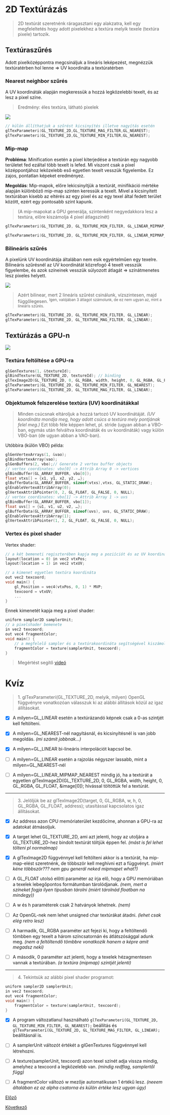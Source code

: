 <!--

egy 2D területre v 3D felületre képet/tapétát ragasztunk rá, ami meghatározza a terület/felület színét, megjelenését

a felületet meg kell feleltetni annak a koord. rendsz. amiben a képet ábrázoljuk. ez a textúra koordináta rendszer, (0,0) és (1,1) tartományban.

paraméterezés: a felület/terület leképzése a textúra koordinátarendszerbe

ha megvan a paraméterezés, akkor az egységnégyzetbe "belefesthetjük" azt a mintázatot, amit a felületünkre szeretnénk rakni, utána pedig a paraméterezés _inverzével_ a textúra koordinátarendszer egyes pontjait megfeleltetjük a geometriánk felületének egyes pontjainak, így kiszínezve azt

a textúrázáshoz használt kép elemeit "texcel"-eknek nevezzük (pixel -> picture element, texcel -> texture element)

a textúrázást elég csak háromszögekre megvalósítani, hiszen az összes többi bonyolultabb felületet háromszögekből építjük fel. az a célunk, hogy a textúra térbeli egységnégyzet háromszögeit valahogy megfeleltessük egy modell tér beli háromszöggel. az egyik ilyen megfeleltetés, ami a leggyakrabban használt a lineáris

lineáris: a fő ötlet az, hogy "bármely két háromszög között létezik olyan affin transzformáció, ami az egyik háromszöget a másikba viszi át", és ez az affin transzformáció descartes koordinátákban kifejezve egy lineáris kifejezés. azt a megfeleltetést keressük, ami az (u,v) textkoordokat megfelelteti a modellkoord (x,y,z)-nek, és a kapcsolatuk lineáris, azaz $x = a_x u + b_x v + c_x$, hasonlóan $y, z$. itt az "a_x, b_x, ..." 9 db ismeretlen. úgy határozhatjuk meg őket, hogy tudjuk, hogy a modell-beli háromszögnek 3 csúcsa van, és mindegyik megfelel pontosan egy textkoord-beli csúcsnak, és mindegyik modellkoord csúcs 3 koordinátából áll, azaz 3*3 = 9 feltételünk van. így mindig van egyértelmű megoldása az egyenleteknek, ha nem elfajuló háromszögeink vannak

képszintézis: a modell háromszögeit áttranszformálja fizikai képernyőkoordokba. ez általánosan egy homogén lineáris transzformáció, azaz a pont koordinátákat homogén koordoknak tekintve egy mátrix szorzással kapjuk meg a képrnyőkoordokban a homogén koordokat, homogén osztás után meg fizikai pixel koordokat. ezt a háromszög három csúcsára elvégezve megkapjuk a pixeleket a kirajzoláshoz

a paraméterezés egy affin transzformáció (ami egyben egy homogén lineáris transzformáció), a képszintézis egy homogén lineáris transzformáció. ezeket össze lehet szépen vonni, a textúratér a fizikai képernyő koord-ok között egy homogén lineáris transzformáció. 

raszterizáció: ez a fizikai pixelkoordokban dolgozik, a háromszögön belüli pixelekre feltesszük a kérdést, hogy a textúratéren belül melyik texcel felel meg neki. a pixelt transzformálnunk kell a textúratérbe, mert ott áll rendelkezésre ez az infó. ezt minden pixelre a háromszögön belül meg kell csinálni. a megvalósításhoz ezért jó, ha ez az inverz transzformáció hatékony. [képlet és levezetés here]

lineáris interpoláció: a raszterizáció során [continue from 8:20]

-->

# 2D Textúrázás

> 2D textúrát szeretnénk ráragasztani egy alakzatra, kell egy megfeleltetés hogy adott pixelekhez a textúra melyik texele (textúra pixele) tartozik.


## Textúraszűrés

Adott pixelközéppontra megcsináljuk a lineáris leképezést, megnézzük textúratérben hol lenne $\Rightarrow$ UV koordináta a textúratérben

### Nearest neighbor szűrés
A UV koordináták alapján megkeressük a hozzá legközelebbi texelt, és az lesz a pixel színe.
> Eredmény: éles textúra, látható pixelek

![](./img/chapter_6/6_nearest_i.png)

```cpp
// külön állíthatjuk a szűrést kicsinyítés illetve nagyítás esetén
glTexParameteri(GL_TEXTURE_2D,GL_TEXTURE_MAG_FILTER,GL_NEAREST);
glTexParameteri(GL_TEXTURE_2D,GL_TEXTURE_MIN_FILTER,GL_NEAREST);
```

### Mip-map
**Probléma**: Minification esetén a pixel kiterjedése a textúrán egy nagyobb területet fed ezáltal több texelt is lefed. Mi viszont csak a pixel középpontjához leközelebb eső egyetlen texelt vesszük figyelembe. Ez zajos, pontatlan képeket eredményez. 

**Megoldás**: Mip-mapok, előre lekicsinyítjük a textúrát, minifikáció mértéke alapján különböző mip-map szinten keressük a texelt. Mivel a kicsinyített textúrában kisebb az eltérés az egy pixel és az egy texel által fedett terület között, ezért egy pontosabb színt kapunk.

> (A mip-mapokat a GPU generálja, szintenként negyedakkora lesz a textúra, előre kiszámolja 4 pixel átlagszínét)

```cpp
glTexParameteri(GL_TEXTURE_2D, GL_TEXTURE_MIN_FILTER, GL_LINEAR_MIPMAP_NEAREST); // Mip-mapping

glTexParameteri(GL_TEXTURE_2D, GL_TEXTURE_MIN_FILTER, GL_LINEAR_MIPMAP_LINEAR); // Tri-linear filtering
```

### Bilineáris szűrés
A pixelünk UV koordinátája általában nem esik egyértelműen egy texelre. Bilineáris szűrésnél az UV koordinátát közrefogó 4 texelt vesszük figyelembe, és azok színeinek vesszük súlyozott átlagát $\Rightarrow$ színátmenetes lesz pixeles helyett.

![](./img/chapter_6/6_bilinear_i.png)

> Azért bilinear, mert 2 lineáris szűrést csinálunk, vízszintesen, majd függőlegesen. <sup>Igen, valójában 3 átlagot számolunk, de ez nem ugyan az, mint a lineáris szűrés.</sup>

```cpp
glTexParameteri(GL_TEXTURE_2D, GL_TEXTURE_MIN_FILTER, GL_LINEAR);
glTexParameteri(GL_TEXTURE_2D, GL_TEXTURE_MAG_FILTER, GL_LINEAR);
```

## Textúrázás a GPU-n

![](./img/chapter_6/6_beware_of_the_pipeline.png)

### Textúra feltöltése a GPU-ra
```cpp
glGenTextures(1, &textureId);
glBindTexture(GL_TEXTURE_2D, textureId); // binding
glTexImage2D(GL_TEXTURE_2D, 0, GL_RGBA, width, height, 0, GL_RGBA, GL_FLOAT, &image[0]); //Texture -> GPU
glTexParameteri(GL_TEXTURE_2D, GL_TEXTURE_MIN_FILTER, GL_NEAREST);
glTexParameteri(GL_TEXTURE_2D, GL_TEXTURE_MAG_FILTER, GL_LINEAR);
```

### Objektumok felszerelése textúra (UV) koordinátákkal
> Minden csúcsnak eltároljuk a hozzá tartozó UV koordinátáját. *(UV koordináta mondja meg, hogy adott csúcs a textúra mely pontjának felel meg.)* Ezt több féle képpen lehet, pl. stride (ugyan abban a VBO-ban, egymás után felváltva koordináták és uv koordináták) vagy külön VBO-ban (de ugyan abban a VAO-ban).

Utóbbira (külön VBO) példa:
```cpp
glGenVertexArrays(1, &vao);
glBindVertexArray(vao);
glGenBuffers(2, vbo);// Generate 2 vertex buffer objects
// vertex coordinates: vbo[0] -> Attrib Array 0 -> vertices
glBindBuffer(GL_ARRAY_BUFFER, vbo[0]);
float vtxs[] = {x1, y1, x2, y2, …};
glBufferData(GL_ARRAY_BUFFER, sizeof(vtxs),vtxs, GL_STATIC_DRAW);
glEnableVertexAttribArray(0);
glVertexAttribPointer(0, 2, GL_FLOAT, GL_FALSE, 0, NULL);
// vertex coordinates: vbo[1] -> Attrib Array 1 -> uvs
glBindBuffer(GL_ARRAY_BUFFER, vbo[1]);
float uvs[] = {u1, v1, u2, v2, …};
glBufferData(GL_ARRAY_BUFFER, sizeof(uvs), uvs, GL_STATIC_DRAW);
glEnableVertexAttribArray(1);
glVertexAttribPointer(1, 2, GL_FLOAT, GL_FALSE, 0, NULL);
```
### Vertex és pixel shader

<!-- csúcspontárnyaló my beloved -->
Vertex shader:
```cpp
// a két bemeneti regiszterében kapja meg a poziíciót és az UV koordinátát
layout(location = 0) in vec2 vtxPos;
layout(location = 1) in vec2 vtxUV;

// a kimenet egyetlen textúra koordináta
out vec2 texcoord;
void main() {
    gl_Position = vec4(vtxPos, 0, 1) * MVP;
    texcoord = vtxUV;
    ...
}
```

Ennek kimenetét kapja meg a pixel shader:

```cpp
uniform sampler2D samplerUnit;
// a pixelshader bemenete
in vec2 texcoord;
out vec4 fragmentColor;
void main() {
    // a megfelelő sampler és a textúrakoordináta segítségével kiszámolja a megjelenítendő színt
    fragmentColor = texture(samplerUnit, texcoord);
}
```

> Megértést segítő [videó](https://www.youtube.com/watch?v=3mfvZ-mdtZQ)


# Kvíz

> 1\. glTexParameteri(GL_TEXTURE_2D, melyik, milyen) OpenGL függvényre vonatkozóan válasszuk ki az alábbi állítások közül az igaz állításokat.

- [x] A milyen=GL_LINEAR esetén a textúrázandó képnek csak a 0-as szintjét kell feltölteni.
- [x] A milyen=GL_NEAREST-nél nagyításnál, és kicsinyítésnél is van jobb megoldás. *(mi számít jobbnak...)*
- [x] A milyen=GL_LINEAR bi-lineáris interpolációt kapcsol be. 

- [ ] A milyen=GL_LINEAR esetén a rajzolás négyszer lassabb, mint a milyen=GL_NEAREST-nél 
- [ ] A milyen=GL_LINEAR_MIPMAP_NEAREST mindig jó, ha a textúrát a egyetlen glTexImage2D(GL_TEXTURE_2D, 0, GL_RGBA, width, height, 0, GL_RGBA, GL_FLOAT, &image[0]); hívással töltöttük fel a textúrát.

---
> 3\. Jelöljük be az glTexImage2D(target, 0, GL_RGBA, w, h, 0, GL_RGBA, GL_FLOAT, address); utasítással kapcsolatos igaz állításokat. 

- [x] Az address azon CPU memóriaterület kezdőcíme, ahonnan a GPU-ra az adatokat átmásoljuk.
- [x] A target lehet GL_TEXTURE_2D, ami azt jelenti, hogy az utoljára a GL_TEXTURE_2D-hez bindolt textúrát töltjük éppen fel. *(mást is fel lehet tölteni pl normalmap)*
- [x] A glTexImage2D függvénnyel kell feltölteni akkor is a textúrát, ha mip-map-elést szeretnénk, de többször kell meghívni ezt a függvényt. *(miért kéne többször??? nem gpu generál neked mipmapet what?)*


- [ ] A GL_FLOAT utolsó előtti paraméter az írja elő, hogy a GPU memóriában a texelek lebegőpontos formátumban tárolódjanak. *(nem, mert a színeket fogja ilyen típusban tárolni (miért tárolnád floatban na mindegy))*
- [ ] A w és h paraméterek csak 2 hatványok lehetnek. *(nem)*
- [ ] Az OpenGL-nek nem lehet unsigned char textúrákat átadni. *(lehet csak elég retro lesz)*
- [ ] A harmadik, GL_RGBA paraméter azt fejezi ki, hogy a feltöltendő tömbben egy texelt a három színcsatornán és átlátszósággal adunk meg. *(nem a feltöltendő tömbbre vonatkozik hanem a képre amit megadsz neki)*
- [ ] A második, 0 paraméter azt jelenti, hogy a texelek hézagmentesen vannak a textúrában. *(a textúra (mipmap) szintjét jelenti)*


---
> 4\. Tekintsük az alábbi pixel shader programot:
```cpp
uniform sampler2D samplerUnit;
in vec2 texcoord;
out vec4 fragmentColor;
void main() {
    fragmentColor = texture(samplerUnit, texcoord);
}
```

- [x] A program változatlanul használható `glTexParameteri(GL_TEXTURE_2D, GL_TEXTURE_MIN_FILTER, GL_NEAREST);` beállítás és `glTexParameteri(GL_TEXTURE_2D, GL_TEXTURE_MAG_FILTER, GL_LINEAR);` beállításnál is.

- [ ] A samplerUnit változót értékét a glGenTextures függvénnyel kell létrehozni.
- [ ] A texture(samplerUnit, texcoord) azon texel színét adja vissza mindig, amelyhez a texcoord a legközelebb van. *(mindig redflag, samplertől függ)*
- [ ] A fragmentColor változó w mezője automatikusan 1 értékű lesz. *(neeem általában ez az alpha csatorna és külön értéke lesz ugyan úgy)*

[Előző](./5.md)

[Következő](./7.md)
